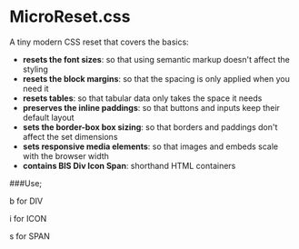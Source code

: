
# MicroReset.css


A tiny modern CSS reset that covers the basics:

* **resets the font sizes**: so that using semantic markup doesn't affect the styling
* **resets the block margins**: so that the spacing is only applied when you need it
* **resets tables**: so that tabular data only takes the space it needs
* **preserves the inline paddings**: so that buttons and inputs keep their default layout
* **sets the border-box box sizing**: so that borders and paddings don't affect the set dimensions
* **sets responsive media elements**: so that images and embeds scale with the browser width
* **contains BIS Div Icon Span**: shorthand HTML containers

###Use;

b for DIV

i for ICON

s for SPAN
